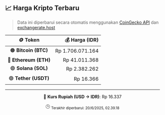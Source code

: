 

<!-- HARGA_KRIPTO -->
## 📈 Harga Kripto Terbaru

> Data ini diperbarui secara otomatis menggunakan [CoinGecko API](https://www.coingecko.com/) dan [exchangerate.host](https://exchangerate.host/)

<div align="center">

| 🪙 Token | 💰 Harga (IDR) |
|:------:|---------------:|
| 🟠 **Bitcoin (BTC)**   | Rp 1.706.071.164 |
| 🔵 **Ethereum (ETH)**  | Rp 41.011.368 |
| 🟣 **Solana (SOL)**    | Rp 2.382.262 |
| 🟢 **Tether (USDT)**   | Rp 16.366 |

---

💱 **Kurs Rupiah (USD → IDR)**: Rp 16.337

🕒 <sub>Terakhir diperbarui: 20/6/2025, 02.39.18</sub>

</div>
<!-- /HARGA_KRIPTO -->